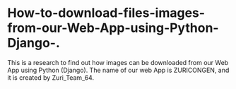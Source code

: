 # How-to-download-files-images-from-our-Web-App-using-Python-Django-.
This is a research to find out how images can be downloaded from our Web App using Python (Django). The name of our web App is ZURICONGEN, and it is created by Zuri_Team_64.
